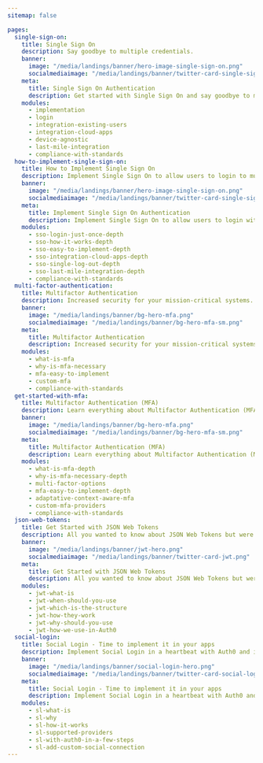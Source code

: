 ```yaml
---
sitemap: false

pages:
  single-sign-on:
    title: Single Sign On 
    description: Say goodbye to multiple credentials.
    banner:
      image: "/media/landings/banner/hero-image-single-sign-on.png"
      socialmediaimage: "/media/landings/banner/twitter-card-single-sign-on.png"
    meta:
      title: Single Sign On Authentication
      description: Get started with Single Sign On and say goodbye to multiple credentials.
    modules:
      - implementation
      - login
      - integration-existing-users
      - integration-cloud-apps
      - device-agnostic
      - last-mile-integration
      - compliance-with-standards
  how-to-implement-single-sign-on:
    title: How to Implement Single Sign On 
    description: Implement Single Sign On to allow users to login to multiple systems with just one set of credentials.
    banner:
      image: "/media/landings/banner/hero-image-single-sign-on.png"
      socialmediaimage: "/media/landings/banner/twitter-card-single-sign-on.png"
    meta:
      title: Implement Single Sign On Authentication
      description: Implement Single Sign On to allow users to login with just one set of credentials to multiple systems.
    modules:
      - sso-login-just-once-depth
      - sso-how-it-works-depth
      - sso-easy-to-implement-depth
      - sso-integration-cloud-apps-depth
      - sso-single-log-out-depth
      - sso-last-mile-integration-depth
      - compliance-with-standards
  multi-factor-authentication:
    title: Multifactor Authentication 
    description: Increased security for your mission-critical systems.
    banner:
      image: "/media/landings/banner/bg-hero-mfa.png"
      socialmediaimage: "/media/landings/banner/bg-hero-mfa-sm.png"
    meta:
      title: Multifactor Authentication
      description: Increased security for your mission-critical systems.
    modules:
      - what-is-mfa
      - why-is-mfa-necessary
      - mfa-easy-to-implement
      - custom-mfa
      - compliance-with-standards
  get-started-with-mfa:
    title: Multifactor Authentication (MFA) 
    description: Learn everything about Multifactor Authentication (MFA) and how you can start using it right now in your application.
    banner:
      image: "/media/landings/banner/bg-hero-mfa.png"
      socialmediaimage: "/media/landings/banner/bg-hero-mfa-sm.png"
    meta:
      title: Multifactor Authentication (MFA)
      description: Learn everything about Multifactor Authentication (MFA) and how you can start using it right now in your application.
    modules:
      - what-is-mfa-depth
      - why-is-mfa-necessary-depth
      - multi-factor-options
      - mfa-easy-to-implement-depth
      - adaptative-context-aware-mfa
      - custom-mfa-providers
      - compliance-with-standards
  json-web-tokens:
    title: Get Started with JSON Web Tokens
    description: All you wanted to know about JSON Web Tokens but were afraid to ask.
    banner:
      image: "/media/landings/banner/jwt-hero.png"
      socialmediaimage: "/media/landings/banner/twitter-card-jwt.png"
    meta:
      title: Get Started with JSON Web Tokens
      description: All you wanted to know about JSON Web Tokens but were afraid to ask.
    modules:
      - jwt-what-is
      - jwt-when-should-you-use
      - jwt-which-is-the-structure
      - jwt-how-they-work
      - jwt-why-should-you-use
      - jwt-how-we-use-in-Auth0
  social-login:
    title: Social Login - Time to implement it in your apps
    description: Implement Social Login in a heartbeat with Auth0 and increase your registrations.
    banner:
      image: "/media/landings/banner/social-login-hero.png"
      socialmediaimage: "/media/landings/banner/twitter-card-social-login.png"
    meta:
      title: Social Login - Time to implement it in your apps
      description: Implement Social Login in a heartbeat with Auth0 and increase your registrations.
    modules:
      - sl-what-is
      - sl-why
      - sl-how-it-works
      - sl-supported-providers
      - sl-with-auth0-in-a-few-steps
      - sl-add-custom-social-connection
---
```


